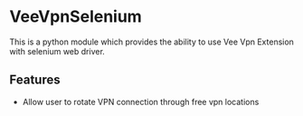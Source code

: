 # VeeVpnSelenium

This is a python module which provides the ability to use Vee Vpn Extension with selenium web driver.

## Features

* Allow user to rotate VPN connection through free vpn locations